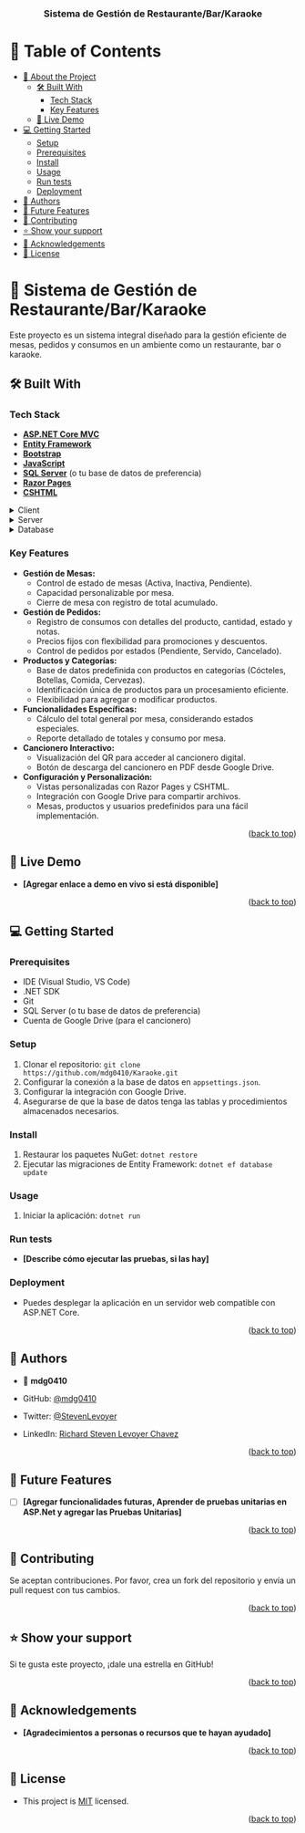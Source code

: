 ﻿<a name="readme-top"></a>

<div align="center">
  <h3><b>Sistema de Gestión de Restaurante/Bar/Karaoke</b></h3>
</div>

# 📗 Table of Contents

- [📖 About the Project](#about-project)
  - [🛠 Built With](#built-with)
    - [Tech Stack](#tech-stack)
    - [Key Features](#key-features)
  - [🚀 Live Demo](#live-demo)
- [💻 Getting Started](#getting-started)
  - [Setup](#setup)
  - [Prerequisites](#prerequisites)
  - [Install](#install)
  - [Usage](#usage)
  - [Run tests](#run-tests)
  - [Deployment](#triangular_flag_on_post-deployment)
- [👥 Authors](#authors)
- [🔭 Future Features](#future-features)
- [🤝 Contributing](#contributing)
- [⭐️ Show your support](#support)
- [🙏 Acknowledgements](#acknowledgements)
- [📝 License](#license)

# 📖 Sistema de Gestión de Restaurante/Bar/Karaoke <a name="about-project"></a>

Este proyecto es un sistema integral diseñado para la gestión eficiente de mesas, pedidos y consumos en un ambiente como un restaurante, bar o karaoke.

## 🛠 Built With <a name="built-with"></a>

### Tech Stack <a name="tech-stack"></a>

-   [**ASP.NET Core MVC**](https://dotnet.microsoft.com/en-us/apps/aspnet)
-   [**Entity Framework**](https://docs.microsoft.com/en-us/ef/)
-   [**Bootstrap**](https://getbootstrap.com/)
-   [**JavaScript**](https://www.javascript.com/)
-   [**SQL Server**](https://www.microsoft.com/en-us/sql-server) (o tu base de datos de preferencia)
-   [**Razor Pages**](https://docs.microsoft.com/en-us/aspnet/core/razor-pages/?view=aspnetcore-7.0&tabs=visual-studio)
-   [**CSHTML**](https://docs.microsoft.com/en-us/aspnet/core/mvc/views/razor?view=aspnetcore-7.0)

<details>
  <summary>Client</summary>
  <ul>
    <li><a href="https://getbootstrap.com/">Bootstrap</a></li>
    <li><a href="https://www.javascript.com/">JavaScript</a></li>
  </ul>
</details>

<details>
  <summary>Server</summary>
  <ul>
    <li><a href="https://dotnet.microsoft.com/en-us/apps/aspnet">ASP.NET Core MVC</a></li>
    <li><a href="https://docs.microsoft.com/en-us/ef/">Entity Framework</a></li>
  </ul>
</details>

<details>
<summary>Database</summary>
  <ul>
    <li><a href="https://www.microsoft.com/en-us/sql-server">SQL Server</a></li>
  </ul>
</details>

### Key Features <a name="key-features"></a>

-   **Gestión de Mesas:** 
    - Control de estado de mesas (Activa, Inactiva, Pendiente).
    - Capacidad personalizable por mesa.
    - Cierre de mesa con registro de total acumulado.
-   **Gestión de Pedidos:** 
    - Registro de consumos con detalles del producto, cantidad, estado y notas.
    - Precios fijos con flexibilidad para promociones y descuentos.
    - Control de pedidos por estados (Pendiente, Servido, Cancelado).
-   **Productos y Categorías:** 
    - Base de datos predefinida con productos en categorías (Cócteles, Botellas, Comida, Cervezas).
    - Identificación única de productos para un procesamiento eficiente.
    -  Flexibilidad para agregar o modificar productos.
-   **Funcionalidades Específicas:** 
    - Cálculo del total general por mesa, considerando estados especiales.
    - Reporte detallado de totales y consumo por mesa.
-   **Cancionero Interactivo:** 
    - Visualización del QR para acceder al cancionero digital.
    - Botón de descarga del cancionero en PDF desde Google Drive.
-   **Configuración y Personalización:** 
    - Vistas personalizadas con Razor Pages y CSHTML.
    - Integración con Google Drive para compartir archivos.
    -  Mesas, productos y usuarios predefinidos para una fácil implementación.

<p align="right">(<a href="#readme-top">back to top</a>)</p>

## 🚀 Live Demo <a name="live-demo"></a>

- **[Agregar enlace a demo en vivo si está disponible]**

<p align="right">(<a href="#readme-top">back to top</a>)</p>

## 💻 Getting Started <a name="getting-started"></a>

### Prerequisites

-   IDE (Visual Studio, VS Code)
-   .NET SDK
-   Git
-   SQL Server (o tu base de datos de preferencia)
-   Cuenta de Google Drive (para el cancionero)

### Setup

1.  Clonar el repositorio: `git clone https://github.com/mdg0410/Karaoke.git`
2.  Configurar la conexión a la base de datos en `appsettings.json`.
3.  Configurar la integración con Google Drive.
4.  Asegurarse de que la base de datos tenga las tablas y procedimientos almacenados necesarios.

### Install

1.  Restaurar los paquetes NuGet: `dotnet restore`
2.  Ejecutar las migraciones de Entity Framework: `dotnet ef database update`

### Usage

1.  Iniciar la aplicación: `dotnet run`

### Run tests

-   **[Describe cómo ejecutar las pruebas, si las hay]**

### Deployment

-   Puedes desplegar la aplicación en un servidor web compatible con ASP.NET Core.

<p align="right">(<a href="#readme-top">back to top</a>)</p>

## 👥 Authors <a name="authors"></a>

-   👤 **mdg0410**

-   GitHub: [@mdg0410](https://github.com/mdg0410/)
-   Twitter: [@StevenLevoyer](https://twitter.com/StevenLevoyer)
-   LinkedIn: [Richard Steven Levoyer Chavez](https://www.linkedin.com/in/richard-steven-levoyer-chavez-9b902525b/)

<p align="right">(<a href="#readme-top">back to top</a>)</p>

## 🔭 Future Features <a name="future-features"></a>

-   [ ] **[Agregar funcionalidades futuras, Aprender de pruebas unitarias en ASP.Net y agregar las Pruebas Unitarias]**

<p align="right">(<a href="#readme-top">back to top</a>)</p>

## 🤝 Contributing <a name="contributing"></a>

Se aceptan contribuciones. Por favor, crea un fork del repositorio y envía un pull request con tus cambios.

<p align="right">(<a href="#readme-top">back to top</a>)</p>

## ⭐️ Show your support <a name="support"></a>

Si te gusta este proyecto, ¡dale una estrella en GitHub!

<p align="right">(<a href="#readme-top">back to top</a>)</p>

## 🙏 Acknowledgements <a name="acknowledgements"></a>

-   **[Agradecimientos a personas o recursos que te hayan ayudado]**

<p align="right">(<a href="#readme-top">back to top</a>)</p>

## 📝 License <a name="license"></a>

-   This project is [MIT](https://github.com/mdg0410/Karaoke/blob/master/LICENSE.txt) licensed.

<p align="right">(<a href="#readme-top">back to top</a>)</p>